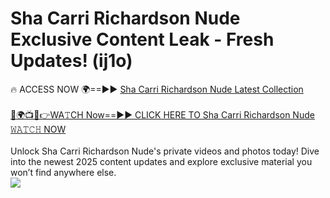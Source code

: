 # Sha Carri Richardson Nude Exclusive Content Leak - Fresh Updates! (ij1o)

🔥 ACCESS NOW 🌍==►► <a href="https://tinyurl.com/yc657z5k" rel="nofollow">Sha Carri Richardson Nude Latest Collection</a>
<br><br>
[🔴🌍📺📱👉WA𝚃CH Now==►► CLICK HERE TO Sha Carri Richardson Nude 𝚆𝙰𝚃𝙲𝙷 NOW](https://tinyurl.com/yc657z5k)
<br><br>
Unlock Sha Carri Richardson Nude's private videos and photos today! Dive into the newest 2025 content updates and explore exclusive material you won’t find anywhere else.
<br>
<a href="https://tinyurl.com/yc657z5k" rel="nofollow" data-target="animated-image.originalLink"><img src="https://camo.githubusercontent.com/8a4f000d20f83aca3bf7ec5f350d767afa0574a8a352519fd8cfa583a6f93a33/68747470733a2f2f692e696d6775722e636f6d2f644a486b345a712e676966" data-canonical-src="https://i.imgur.com/dJHk4Zq.gif" style="max-width: 100%; display: inline-block;" data-target="animated-image.originalImage"></a>
<br>

